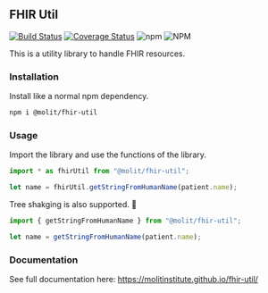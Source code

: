## FHIR Util

[![Build Status](https://travis-ci.org/molitinstitute/fhir-util.svg?branch=master)](https://travis-ci.org/molitinstitute/fhir-util)
[![Coverage Status](https://coveralls.io/repos/github/molitinstitute/fhir-util/badge.svg?branch=master)](https://coveralls.io/github/molitinstitute/fhir-util?branch=master)
![npm](https://img.shields.io/npm/v/@molit/fhir-util.svg)
![NPM](https://img.shields.io/npm/l/@molit/fhir-util.svg)

This is a utility library to handle FHIR resources.

### Installation

Install like a normal npm dependency.

```bash
npm i @molit/fhir-util
```

### Usage

Import the library and use the functions of the library.

```js
import * as fhirUtil from "@molit/fhir-util";

let name = fhirUtil.getStringFromHumanName(patient.name);
```

Tree shakging is also supported. 🌲

```js
import { getStringFromHumanName } from "@molit/fhir-util";

let name = getStringFromHumanName(patient.name);
```

### Documentation

See full documentation here: https://molitinstitute.github.io/fhir-util/
